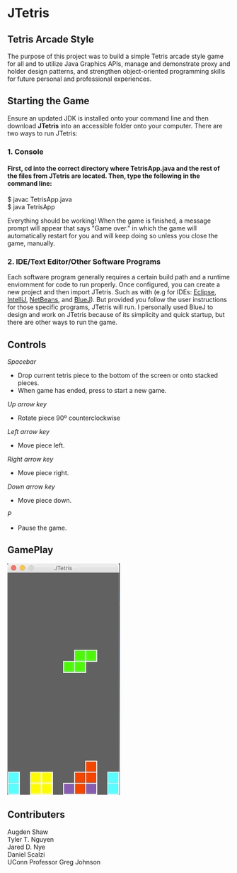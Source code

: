 # JTetris

## Tetris Arcade Style
The purpose of this project was to build a simple Tetris arcade style game for all and to utilize Java Graphics APIs, manage and demonstrate proxy and holder design patterns, and strengthen object-oriented programming skills for future personal and professional experiences.  

## Starting the Game
Ensure an updated JDK is installed onto your command line and then download __JTetris__ into an accessible folder onto your computer. There are two ways to run JTetris:

### 1. Console 
#### First, cd into the correct directory where TetrisApp.java and the rest of the files from JTetris are located. Then, type the following in the command line:
$ javac TetrisApp.java <br />
$ java TetrisApp <br />

Everything should be working! When the game is finished, a message prompt will appear that says "Game over." in which the game will automatically restart for you and will keep doing so unless you close the game, manually.

### 2. IDE/Text Editor/Other Software Programs
Each software program generally requires a certain build path and a runtime enviornment for code to run properly. Once configured, you can create a new project and then import JTetris. Such as with (e.g for IDEs: [Eclipse](https://help.eclipse.org/luna/index.jsp?topic=%2Forg.eclipse.jdt.doc.user%2Freference%2Fref-properties-build-path.htm), [IntelliJ](https://www.jetbrains.com/help/idea/configuring-project-and-ide-settings.html#project-level), [NetBeans](https://netbeans.org/kb/74/java/project-setup.html#projects-configuring), and [BlueJ](https://www.bluej.org/tutorial/tutorial-v4.pdf)). But provided you follow the user instructions for those specific programs, JTetris will run. I personally used BlueJ to design and work on JTetris because of its simplicity and quick startup, but there are other ways to run the game.

## Controls
*Spacebar*  <br />
* Drop current tetris piece to the bottom of the screen or onto stacked pieces. <br />
* When game has ended, press to start a new game. <br />

*Up arrow key* <br />
* Rotate piece 90º counterclockwise

*Left arrow key* <br />
* Move piece left. <br />

*Right arrow key* <br />
* Move piece right. <br />

*Down arrow key* <br />
* Move piece down. <br />

*P* <br />
* Pause the game. <br />

## GamePlay
![](JTetrisgameplay.gif)

## Contributers
Augden Shaw <br />
Tyler T. Nguyen <br />
Jared D. Nye <br />
Daniel Scalzi <br />
UConn Professor Greg Johnson <br />


